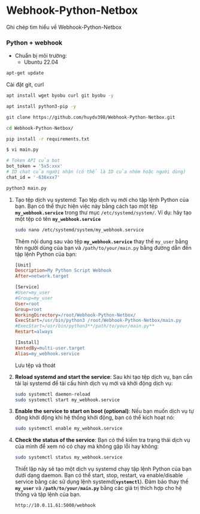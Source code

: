 # Webhook-Python-Netbox
 Ghi chép tìm hiểu về Webhook-Python-Netbox

### Python + webhook

- Chuẩn bị môi trường:
    - Ubuntu 22.04

```bash
apt-get update
```

Cài đặt git, curl 

```bash
apt install wget byobu curl git byobu -y
```

```bash
apt install python3-pip -y
```

```bash
git clone https://github.com/huydv398/Webhook-Python-Netbox.git
```

```bash
cd Webhook-Python-Netbox/
```

```bash
pip install -r requirements.txt
```

```bash
$ vi main.py

# Token API của bot
bot_token = '5x5:xxx'
# ID chat của người nhận (có thể là ID của nhóm hoặc người dùng)
chat_id = '-636xxx7'
```

```bash
python3 main.py
```

1. Tạo tệp dịch vụ systemd: Tạo tệp dịch vụ mới cho tập lệnh Python của bạn. Bạn có thể thực hiện việc này bằng cách tạo một tệp **`my_webhook.service`** trong thư mục `/etc/systemd/system/`. Ví dụ: hãy tạo một tệp có tên **`my_webhook.service`**
    
    ```bash
    sudo nano /etc/systemd/system/my_webhook.service
    ```
    
    Thêm nội dung sau vào tệp  **`my_webhook.service`** thay thế `my_user` bằng tên người dùng của bạn và `/path/to/your/main.py` bằng đường dẫn đến tập lệnh Python của bạn:
    
    ```makefile
    [Unit]
    Description=My Python Script Webhook
    After=network.target
    
    [Service]
    #User=my_user 
    #Group=my_user 
    User=root
    Group=root
    WorkingDirectory=/root/Webhook-Python-Netbox/
    ExecStart=/usr/bin/python3 /root/Webhook-Python-Netbox/main.py
    #ExecStart=/usr/bin/python3**/path/to/your/main.py**
    Restart=always
    
    [Install]
    WantedBy=multi-user.target
    Alias=my_webhook.service
    ```
    
    Lưu tệp và thoát
    
2. **Reload systemd and start the service**: Sau khi tạo tệp dịch vụ, bạn cần tải lại systemd để tải cấu hình dịch vụ mới và khởi động dịch vụ:
    
    ```bash
    sudo systemctl daemon-reload
    sudo systemctl start my_webhook.service
    ```
    
3. **Enable the service to start on boot (optional)**: Nếu bạn muốn dịch vụ tự động khởi động khi hệ thống khởi động, bạn có thể kích hoạt nó:
    
    ```bash
    sudo systemctl enable my_webhook.service
    ```
    
4. **Check the status of the service**: Bạn có thể kiểm tra trạng thái dịch vụ của mình để xem nó có chạy mà không gặp lỗi hay không:
    
    ```bash
    sudo systemctl status my_webhook.service
    ```
    
    Thiết lập này sẽ tạo một dịch vụ systemd chạy tập lệnh Python của bạn dưới dạng daemon. Bạn có thể start, stop, restart, va enable/disable service bằng các sử dụng lệnh systemd(**`systemctl`**). Đảm bảo thay thế **`my_user`** và **`/path/to/your/main.py`** bằng các giá trị thích hợp cho hệ thống và tập lệnh của bạn.
    
    ```bash
    http://10.0.11.61:5000/webhook 
    ```